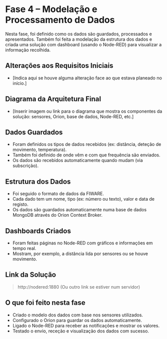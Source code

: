 # Fase 4 – Modelação e Processamento de Dados

Nesta fase, foi definido como os dados são guardados, processados e apresentados. Também foi feita a modelação da estrutura dos dados e criada uma solução com dashboard (usando o Node-RED) para visualizar a informação recolhida.

## Alterações aos Requisitos Iniciais
- [Indica aqui se houve alguma alteração face ao que estava planeado no início.]

## Diagrama da Arquitetura Final
- [Inserir imagem ou link para o diagrama que mostra os componentes da solução: sensores, Orion, base de dados, Node-RED, etc.]

## Dados Guardados
- Foram definidos os tipos de dados recebidos (ex: distância, deteção de movimento, temperatura).
- Também foi definido de onde vêm e com que frequência são enviados.
- Os dados são recebidos automaticamente quando mudam (via subscrição).

## Estrutura dos Dados
- Foi seguido o formato de dados da FIWARE.
- Cada dado tem um nome, tipo (ex: número ou texto), valor e data de registo.
- Os dados são guardados automaticamente numa base de dados MongoDB através do Orion Context Broker.

## Dashboards Criados
- Foram feitas páginas no Node-RED com gráficos e informações em tempo real.
- Mostram, por exemplo, a distância lida por sensores ou se houve movimento.

## Link da Solução
> http://nodered:1880
> (Ou outro link se estiver num servidor)

## O que foi feito nesta fase
- Criado o modelo dos dados com base nos sensores utilizados.
- Configurado o Orion para guardar os dados automaticamente.
- Ligado o Node-RED para receber as notificações e mostrar os valores.
- Testado o envio, receção e visualização dos dados com sucesso.

